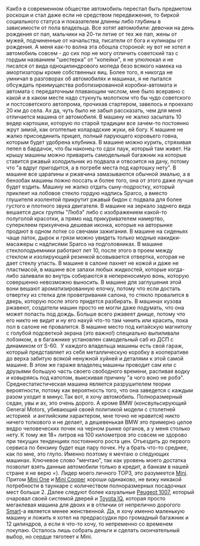 Какбэ в современном обществе автомобиль перестал быть предметом роскоши и стал даже если не средством передвижения, то биркой социального статуса и показателем длинны либо глубины в зависимости от пола владельца. Все хотят автомобили: девочки на день рождения от пап, мальчики на 20-ти летие от тех же пап, жены от мужей, подчиненные от начальства, писатели от бога и кулинары от рождения. А меня как-то волна эта обошла стороной: ну вот не хотел я автомобиль совсем - до сих пор не могу отличить советский таз с гордым названием "шестерка" от "копейки", я не улюлюкал и не писался от вида одноцилиндрового мопеда безо всякого намека на амортизаторы кроме собственных яиц. Более того, я никогда не умничал в разговорах об автомобилях и машинах, я не пытался обсуждать преимущества роботизированной коробки-автомата и автомата с передаточным плавающим числом, мне было всеравно с какой и в каком месте надо стукнуть молотком что бы чудо советского и постсоветского автопрома, прочихав стартером, завелось и проехало 20 км до села. Ах да, чуть было не забыл рассказать, чем для меня отличается машина от автомобиля. В машину не жалко засыпать 10 ведер картошки, которую по старой традиции все зачем-то постоянно жрут зимой, как оголтелые коларадские жуки, ей богу. К машине не жалко присоединить прицеп, полный парующего коровьего говна, которым будет удобрена клубника. В машине можно курить, стряхивая пепел в бардачок, что бы наконец-то сдох паук, который там живет. На крышу машины можно приварить самодельный багажник на которые ставится ржавый холодильник из подвала и отвозится на дачу, потому что "а вдруг пригодится, а в погребе места под картошку нету". В машине все царапины и ржавчина замазываются обычной эмалью, а в бензобак машины пожно поссать и более того, она от этого даже лучше будет ездить. Машину не жалко отдать сыну-подростку, который приклеит на лобовое стекло гордую надпись Sparco, а вместо глушителя изолентой прикрутит ржавый бидон с подвала для более густого и плотного звука двигателя. В машине на зеркало заднего вида вешается диск группы "Любэ" либо с изображением какой-то полуголой красотки, а прямо над прикуривателем намертво, суперклеем прихуячена дешевая иконка, которые на авторынке продают в одном лотке со свечами зажигания. В машине на сиденьях чаще латок, дырок и грязи можно увидеть только модные накидки-масажеры с надписями Sparco на подголовниках. В машине стеклоподъемники работают лет 10, после этого в проем между стеклом и изолирующей резинкой всовывается отвертка, которая не дает стеклу упасть. В машине в салоне пахнет не кожой и даже не пластмасой, в машине все запахи любых жидкостей, которые когда-либо заливали во внутрь собираются в непереносимую вонь, которую совершенно невозможно выносить. В машине для заглушения этой вони вешают ароматизированную елочку, потому что если достать отвертку из стелка для проветривания салона, то стекло провалится в дверь, которую после этого придется разбирать. В машинах кузова ржавеют, создатели машин просто не могли даже подумать, что она может попасть под дождь. Больше всего ржавеет днище, потому что его никто не видит и ну его нахуй что-то там чинить или красить, пока пол в салоне не провалится. В машине место под китайскую магнитолу с голубой подсветкой&nbsp;экрана (это важно!) специально выпиливали лобзиком, а в багажнике установлен самодельный саб из ДСП с динамиком от S-60. &nbsp;У каждого владельца машины есть свой гараж, который представляет из себя металлическую коробку в кооперативе до верха забитую всякой ненужной хуйней и деталями к этой самой машине. В этом же гараже владелец машины проводит сам или с друзьями большую часть своего свободного времени, распивая водку и ковыряясь под капотом, выискивая причину "а чого воно не робэ". Среднестатистическая машина является разрушителем теории вероятности, потому как вероятность того, что она заведется с каждым разом уходит в минус.Так вот, я хочу автомобиль. Полноразмерный седан, увы и ах, это очень дорого. А кроме BMW (консвульсирующий General Motors, убивающий своей политикой модели с столетней историей&nbsp; и английским характером, мне точно не нравится) никто ничего толкового и не делает, а дешевенькая BMW это примерно целое ведро человеческих почек на черном рынке органов, а у меня столько нету. К тому же 18+ литров на 100 километров это совсем не здорово при текущих тенденциях постоянного роста цен. Отъездить до первого сервиса по бензину будет еще пару почек. Ну а брать что-то среднее, как по мне, это глупо. Именно поэтому я мечтаю о следующих машинах. Ключевое слово "мечтаю", так как уровень моего достатка позволит взять данные автомобили только в кредит, а банкам в нашей стране я не верю =). Лидер моего личного TOP3, это разумеется <a href="http://mini.ru">Mini</a>. Притом <a href="http://www.mini.ru/RU/ru/mini_one/index.jsp">Mini One</a> и <a href="http://www.mini.ru/RU/ru/mini_cooper/index.jsp">Mini Cooper</a> хороши одинаково, не вижу никакой потребности в таункаре с количеством полноразмерных посадочных мест больше 2. Далее следуют более казуальные <a href="http://rstcars.com/new/peugeot/peugeot_1007/">Peugeot 1007</a>, который очаровал своей системой дверей и <a href="http://www.toyota.ua/cars/new_cars/iq/index.aspx">Toyota IQ</a>, которая просто мегаклевая машина для двоих и в отличии от непрелично дорогого <a href="http://www.smart.com/">Smart</a>-а является менее женственной. Да, я хочу именно маленькую машину и ложить я хотел на предрассудки про громадный багажник и 12 цилиндров, а если я что-то хочу, то непременно со временем покупаю. Осталось лишь собрать деньги и сделать окончательный выбор, но сердце тяготеет к Mini.